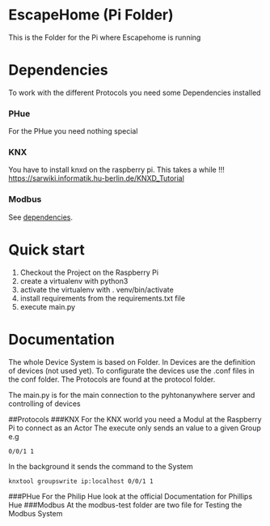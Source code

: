 # EscapeHome (Pi Folder)
This is the Folder for the Pi where Escapehome is running
# Dependencies
To work with the different Protocols you need some Dependencies installed
### PHue
For the PHue you need nothing special 
### KNX
You have to install knxd on the raspberry pi. This takes a while !!!
https://sarwiki.informatik.hu-berlin.de/KNXD_Tutorial
### Modbus
See [dependencies](/box/README.md#install-dependencies-on-raspberry-pi-of-box).

# Quick start
1. Checkout the Project on the Raspberry Pi 
2. create a virtualenv with python3
3. activate the virtualenv with . venv/bin/activate
4. install requirements from the requirements.txt file 
5. execute main.py  

# Documentation

The whole Device System is based on Folder. In Devices are the definition
of devices (not used yet). To configurate the devices use the .conf files
in the conf folder. The Protocols are found at the protocol folder. 

The main.py is for the main connection to the pyhtonanywhere server and controlling of devices


##Protocols
###KNX
For the KNX world you need a Modul at the Raspberry Pi to connect as an Actor 
The execute only sends an value to a given Group e.g

```
0/0/1 1 
```

In the background it sends the command to the System

```
knxtool groupswrite ip:localhost 0/0/1 1
```


###PHue
For the Philip Hue look at the official Documentation for Phillips Hue
###Modbus 
At the modbus-test folder are two file for Testing the Modbus System